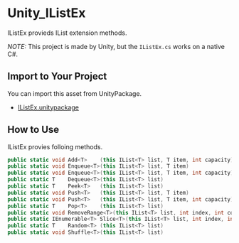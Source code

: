 # Unity_IListEx

IListEx provieds IList<T> extension methods.

*NOTE:* This project is made by Unity, but the ``IListEx.cs`` works on a native C#.

## Import to Your Project

You can import this asset from UnityPackage.

- [IListEx.unitypackage](https://github.com/XJINE/Unity_IListEx/blob/master/IListEx.unitypackage)

## How to Use

IListEx provies folloing methods.

```csharp
public static void Add<T>    (this IList<T> list, T item, int capacity)
public static void Enqueue<T>(this IList<T> list, T item)
public static void Enqueue<T>(this IList<T> list, T item, int capacity)
public static T    Dequeue<T>(this IList<T> list)
public static T    Peek<T>   (this IList<T> list)
public static void Push<T>   (this IList<T> list, T item)
public static void Push<T>   (this IList<T> list, T item, int capacity)
public static T    Pop<T>    (this IList<T> list)
public static void RemoveRange<T>(this IList<T> list, int index, int count)
public static IEnumerable<T> Slice<T>(this IList<T> list, int index, int count)
public static T    Random<T> (this IList<T> list)
public static void Shuffle<T>(this IList<T> list)
```